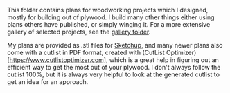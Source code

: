 This folder contains plans for woodworking projects which I designed, mostly
for building out of plywood. I build many other things either using plans
others have published, or simply winging it. For a more extensive gallery of
selected projects, see the [gallery folder](gallery/).

My plans are provided as .stl files for [Sketchup](https://www.sketchup.com/),
and many newer plans also come with a cutlist in PDF format, created with
(CutList Optimizer)[https://www.cutlistoptimizer.com], which is a great help
in figuring out an efficient way to get the most out of your plywood. I don't
always follow the cutlist 100%, but it is always very helpful to look at the
generated cutlist to get an idea for an approach.

